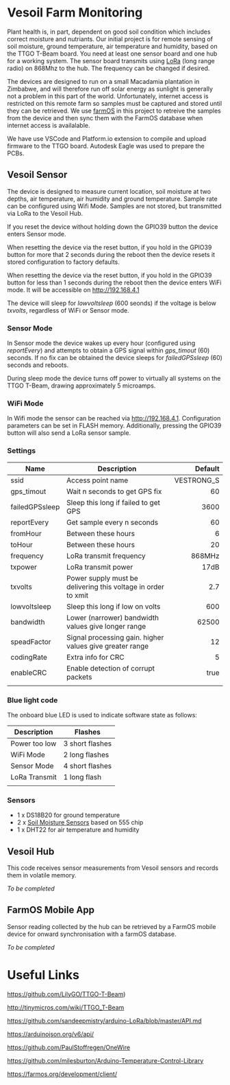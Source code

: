 # Vesoil Farm Monitoring

Plant health is, in part, dependent on good soil condition which includes correct moisture and nutriants. Our initial project is for remote sensing of soil moisture, ground temperature, air temperature and humidity, based on the TTGO T-Beam board. You need at least one sensor board and one hub for a working system. The sensor board transmits using [LoRa](https://en.wikipedia.org/wiki/LoRa) (long range radio) on 868Mhz to the hub. The frequency can be changed if desired.

The devices are designed to run on a small Macadamia plantation in Zimbabwe, and will therefore run off solar energy as sunlight is generally not a problem in this part of the world. Unfortunately, internet access is restricted on this remote farm so samples must be captured and stored until they can be retrieved. We use [farmOS](https://farmos.org) in this project to retreive the samples from the device and then sync them with the FarmOS database when internet access is availalable.

We have use VSCode and Platform.io extension to compile and upload firmware to the TTGO board. Autodesk Eagle was used to prepare the PCBs.

## Vesoil Sensor


The device is designed to measure current location, soil moisture at two depths, air temperature, air humidity and ground temperature. Sample rate can be configured using Wifi Mode. Samples are not stored, but transmitted via LoRa to the Vesoil Hub.

If you reset the device without holding down the GPIO39 button the device enters Sensor mode.

When resetting the device via the reset button, if you hold in the GPIO39 button for more that 2 seconds during the reboot then the device resets it stored configuration to factory defaults.

When resetting the device via the reset button, if you hold in the GPIO39 button for less than 1 seconds during the reboot then the device enters WiFi mode. It will be accessible on http://192.168.4.1

The device will sleep for *lowvoltsleep* (600 seonds) if the voltage is below _txvolts_, regardless of WiFi or Sensor mode.

### Sensor Mode
In Sensor mode the device wakes up every hour (configured using _reportEvery_) and attempts to obtain a GPS signal within _gps_timout_ (60) seconds. If no fix can be obtained the device sleeps for _failedGPSsleep_ (60) seconds and reboots.

During sleep mode the device turns off power to virtually all systems on the TTGO T-Beam, drawing approximately 5 microamps.

### WiFi Mode

In Wifi mode the sensor can be reached via http://192.168.4.1. Configuration parameters can be set in FLASH memory. Additionally, pressing the GPIO39 button will also send a LoRa sensor sample.

### Settings

| **Name**        | **Description**           |  **Default** |
| ------------- |-------------| -----:|
| ssid       | Access point name | VESTRONG_S |
| gps_timout | Wait n seconds to get GPS fix |   60 |
| failedGPSsleep | Sleep this long if failed to get GPS  |    3600 |
| reportEvery | Get sample every n seconds  |    60 |
| fromHour |  Between these hours | 6  |
| toHour |  Between these hours | 20 |
| frequency | LoRa transmit frequency  | 868MHz  |
| txpower | LoRa transmit power  | 17dB |
| txvolts | Power supply must be delivering this voltage in order to xmit |  2.7 |
| lowvoltsleep | Sleep this long if low on volts | 600  |
| bandwidth | Lower (narrower) bandwidth values give longer range | 62500  |
| speadFactor | Signal processing gain. higher values give greater range  |  12 |
| codingRate |  Extra info for CRC |  5 |
| enableCRC | Enable detection of corrupt packets  |  true |
||||

### Blue light code
The onboard blue LED is used to indicate software state as follows:

| **Description**        | Flashes |
| ------------- |-------------|
| Power too low  | 3 short flashes |
| WiFi Mode  | 2 long flashes |
| Sensor Mode  | 4 short flashes |
| LoRa Transmit  | 1 long flash |
|||

### Sensors
* 1 x DS18B20 for ground temperature
* 2 x [Soil Moisture Sensors](https://www.banggood.com/Capacitive-Soil-Moisture-Sensor-Not-Easy-To-Corrode-Wide-Voltage-Module-For-Arduino-p-1309033.html?rmmds=buy&cur_warehouse=UK) based on 555 chip
* 1 x DHT22 for air temperature and humidity

## Vesoil Hub
This code receives sensor measurements from Vesoil sensors and records them in volatile memory.

*To be completed*

## FarmOS Mobile App
Sensor reading collected by the hub can be retrieved by a FarmOS mobile device for onward synchronisation with a farmOS database.

*To be completed*

# Useful Links
https://github.com/LilyGO/TTGO-T-Beam)

http://tinymicros.com/wiki/TTGO_T-Beam

https://github.com/sandeepmistry/arduino-LoRa/blob/master/API.md

https://arduinojson.org/v6/api/

https://github.com/PaulStoffregen/OneWire

https://github.com/milesburton/Arduino-Temperature-Control-Library

https://farmos.org/development/client/





